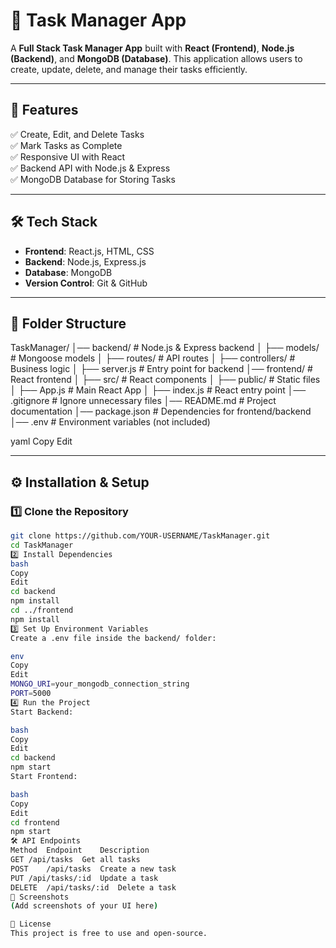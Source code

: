 # 📝 Task Manager App

A **Full Stack Task Manager App** built with **React (Frontend)**, **Node.js (Backend)**, and **MongoDB (Database)**. This application allows users to create, update, delete, and manage their tasks efficiently.

---

## 🚀 Features
✅ Create, Edit, and Delete Tasks  
✅ Mark Tasks as Complete  
✅ Responsive UI with React  
✅ Backend API with Node.js & Express  
✅ MongoDB Database for Storing Tasks  

---

## 🛠️ Tech Stack
- **Frontend**: React.js, HTML, CSS  
- **Backend**: Node.js, Express.js  
- **Database**: MongoDB  
- **Version Control**: Git & GitHub  

---

## 📂 Folder Structure
TaskManager/ │── backend/ # Node.js & Express backend │ ├── models/ # Mongoose models │ ├── routes/ # API routes │ ├── controllers/ # Business logic │ ├── server.js # Entry point for backend │── frontend/ # React frontend │ ├── src/ # React components │ ├── public/ # Static files │ ├── App.js # Main React App │ ├── index.js # React entry point │── .gitignore # Ignore unnecessary files │── README.md # Project documentation │── package.json # Dependencies for frontend/backend │── .env # Environment variables (not included)

yaml
Copy
Edit

---

## ⚙️ Installation & Setup

### **1️⃣ Clone the Repository**
```bash
git clone https://github.com/YOUR-USERNAME/TaskManager.git
cd TaskManager
2️⃣ Install Dependencies
bash
Copy
Edit
cd backend
npm install
cd ../frontend
npm install
3️⃣ Set Up Environment Variables
Create a .env file inside the backend/ folder:

env
Copy
Edit
MONGO_URI=your_mongodb_connection_string
PORT=5000
4️⃣ Run the Project
Start Backend:

bash
Copy
Edit
cd backend
npm start
Start Frontend:

bash
Copy
Edit
cd frontend
npm start
🛠️ API Endpoints
Method	Endpoint	Description
GET	/api/tasks	Get all tasks
POST	/api/tasks	Create a new task
PUT	/api/tasks/:id	Update a task
DELETE	/api/tasks/:id	Delete a task
📸 Screenshots
(Add screenshots of your UI here)

📝 License
This project is free to use and open-source.

